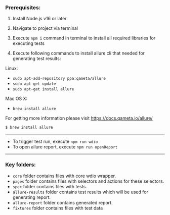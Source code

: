 ### Prerequisites: 
1.  Install Node.js v16 or later

2.  Navigate to project via terminal

3.  Execute `npm i` command in terminal to install all required libraries for executing tests

4.  Execute following commands to install allure cli that needed for generating test results:
    
Linux:

- ``sudo apt-add-repository ppa:qameta/allure``
- ``sudo apt-get update``
- ``sudo apt-get install allure``

Mac OS X:

- ``brew install allure``

For getting more information please visit https://docs.qameta.io/allure/

```
$ brew install allure
```
---
- To trigger test run, execute `npm run wdio`
- To open allure report, execute `npm run openReport`
---
### Key folders:
* `core` folder contains files with core wdio wrapper.
* `pages` folder contains files with selectors and actions for these selectors.
* `spec` folder contains files with tests.
* `allure-results` folder contains test results which will be used for generating report.
* `allure-report` folder contains generated report.
* `fixtures` folder contains files with test data